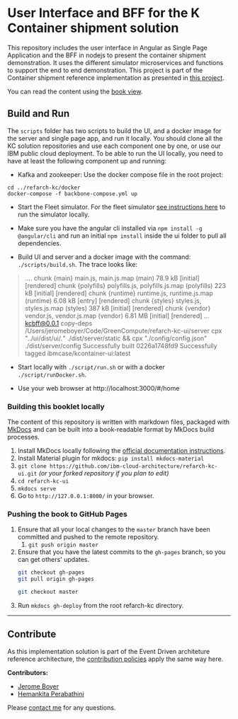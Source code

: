 # User Interface and BFF for the K Container shipment solution

This repository includes the user interface in Angular as Single Page Application and the BFF in nodejs to present the container shipment demonstration. It uses the different simulator microservices and functions to support the end to end demonstration. This project is part of the Container shipment reference implementation as presented in [this project](https://github.com/ibm-cloud-architecture/refarch-kc).

You can read the content using the [book view](http://ibm-cloud-architecture.github.io/refarch-kc-ui).

## Build and Run

The `scripts` folder has two scripts to build the UI, and a docker image for the server and single page app, and run it locally. You should clone all the KC solution repositories and use each component one by one, or use our IBM public cloud deployment. To be able to run the UI locally, you need to have at least the following component up and running:

* Kafka and zookeeper: Use the docker compose file in the root project:
 ```
 cd ../refarch-kc/docker
 docker-compose -f backbone-compose.yml up
 ```
* Start the Fleet simulator.  For the fleet simulator [see instructions here](https://github.com/ibm-cloud-architecture/refarch-kc-ms/tree/master/fleet-ms#run) to run the simulator locally.

* Make sure you have the angular cli installed via `npm install -g @angular/cli` and run an initial `npm install` inside the ui folder to pull all dependencies.

* Build UI and server and a docker image with the command: `./scripts/build.sh`. The trace looks like:
> .... chunk {main} main.js, main.js.map (main) 78.9 kB [initial] [rendered]
chunk {polyfills} polyfills.js, polyfills.js.map (polyfills) 223 kB [initial] [rendered]
chunk {runtime} runtime.js, runtime.js.map (runtime) 6.08 kB [entry] [rendered]
chunk {styles} styles.js, styles.js.map (styles) 387 kB [initial] [rendered]
chunk {vendor} vendor.js, vendor.js.map (vendor) 6.81 MB [initial] [rendered]
...
> kcbff@0.0.1 copy-deps /Users/jeromeboyer/Code/GreenCompute/refarch-kc-ui/server
> cpx "../ui/dist/ui/*.*" ./dist/server/static && cpx "./config/config.json" ./dist/server/config
Successfully built 0226a1748fd9
Successfully tagged ibmcase/kcontainer-ui:latest

* Start locally with `./script/run.sh` or with a docker `./script/runDocker.sh`.

* Use your web browser at http://localhost:3000/#/home



### Building this booklet locally

The content of this repository is written with markdown files, packaged with [MkDocs](https://www.mkdocs.org/) and can be built into a book-readable format by MkDocs build processes.

1. Install MkDocs locally following the [official documentation instructions](https://www.mkdocs.org/#installation).
1. Install Material plugin for mkdocs:  `pip install mkdocs-material`
2. `git clone https://github.com/ibm-cloud-architecture/refarch-kc-ui.git` _(or your forked repository if you plan to edit)_
3. `cd refarch-kc-ui`
4. `mkdocs serve`
5. Go to `http://127.0.0.1:8000/` in your browser.

### Pushing the book to GitHub Pages

1. Ensure that all your local changes to the `master` branch have been committed and pushed to the remote repository.
   1. `git push origin master`
2. Ensure that you have the latest commits to the `gh-pages` branch, so you can get others' updates.
	```bash
	git checkout gh-pages
	git pull origin gh-pages

	git checkout master
	```
3. Run `mkdocs gh-deploy` from the root refarch-kc directory.

---

## Contribute

As this implementation solution is part of the Event Driven architeture reference architecture, the [contribution policies](./CONTRIBUTING.md) apply the same way here.

**Contributors:**
* [Jerome Boyer](https://www.linkedin.com/in/jeromeboyer/)
* [Hemankita Perabathini](https://www.linkedin.com/in/hemankita-perabathini/)

Please [contact me](mailto:boyerje@us.ibm.com) for any questions.
